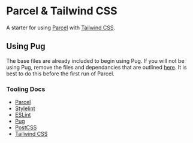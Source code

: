 # Parcel & Tailwind CSS
A starter for using [Parcel](https://parceljs.org) with [Tailwind CSS](https://tailwindcss.com).

## Using Pug
The base files are already included to begin using Pug. If you will not be using Pug, remove the files and dependancies that are outlined [here](https://parceljs.org/pug.html). It is best to do this before the first run of Parcel.

### Tooling Docs
- [Parcel](https://parceljs.org)
- [Stylelint](https://stylelint.io)
- [ESLint](https://eslint.org)
- [Pug](https://pugjs.org/api/getting-started.html)
- [PostCSS](https://postcss.org)
- [Tailwind CSS](https://tailwindcss.com)
